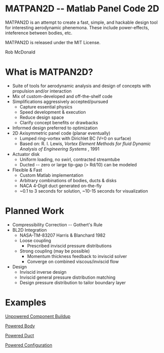 # MATPAN2D -- Matlab Panel Code 2D

MATPAN2D is an attempt to create a fast, simple, and hackable design tool
for interesting aerodynamic phenemona.  These include power-effects,
inteference between bodies, etc.

MATPAN2D is released under the MIT License.

Rob McDonald

# What is MATPAN2D?

* Suite of tools for aerodynamic analysis and design of concepts with
  propulsion and/or interaction
* Mix of custom-developed and off-the-shelf code
* Simplifications aggressively accepted/pursued
  * Capture essential physics
  * Speed development & execution
  * Reduce design space
  * Clarify concept benefits or drawbacks
* Informed design preferred to optimization
* 2D Axisymmetric panel code (planar eventually)
  * Lumped ring-vortex with Dirichlet BC (V=0 on surface)
  * Based on: R. I. Lewis, _Vortex Element Methods for fluid Dynamic
    Analysis of Engineering Systems_ , 1991
* Actuator disk
  * Uniform loading, no swirl, contracted streamtube
  * Ducted -- zero or large tip-gap (> Rd/10) can be modeled
* Flexible & Fast
  * Custom Matlab implementation
  * Arbitrary combinations of bodies, ducts & disks
  * NACA 4-Digit duct generated on-the-fly
  * ~0.1 to 3 seconds for solution, ~10-15 seconds for visualization

# Planned Work

* Compressibility Correction -- Gothert's Rule
* BL2D Integration
  * NASA-TM-83207 Harris & Blanchard 1982
  * Loose coupling
    * Prescribed inviscid pressure distributions
  * Strong coupling (may be possible)
    * Momentum thickness feedback to inviscid solver
    * Converge on combined viscous/inviscid flow
* Design
  * Inviscid inverse design
  * Inviscid general pressure distribution matching
  * Design pressure distribution to tailor boundary layer

# Examples

[Unpowered Component Buildup](./CompBuildup.md)

[Powered Body](./PoweredBody.md)

[Powered Duct](./PoweredDuct.md)

[Powered Configuration](./PoweredBuildup.md)
